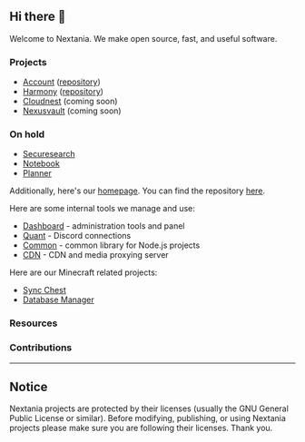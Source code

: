 ## Hi there 👋

Welcome to Nextania. We make open source, fast, and useful software.

### Projects
* [Account](https://account.nextania.com) ([repository](https://github.com/nextania/account))
* [Harmony](https://chat.nextania.com) ([repository](https://github.com/nextania/harmony))
* [Cloudnest](https://files.nextania.com) (coming soon)
* [Nexusvault](https://vault.nextania.com) (coming soon)

### On hold
* [Securesearch](https://search.nextania.com)
* [Notebook](https://notes.nextania.com)
* [Planner](https://agenda.nextania.com)

Additionally, here's our [homepage](https://nextania.com). You can find the repository [here](https://github.com/nextania/main-page).

Here are some internal tools we manage and use:
* [Dashboard](https://github.com/nextania/dashboard) - administration tools and panel
* [Quant](https://github.com/nextania/quant) - Discord connections
* [Common](https://github.com/nextania/common) - common library for Node.js projects
* [CDN](https://github.com/nextania/cdn) - CDN and media proxying server

Here are our Minecraft related projects:
* [Sync Chest](https://github.com/nextania/sync-chest)
* [Database Manager](https://github.com/nextania/database-manager) 

### Resources

### Contributions

----

## Notice
Nextania projects are protected by their licenses (usually the GNU General Public License or similar). Before modifying, publishing, or using Nextania projects please make sure you are following their licenses. Thank you.
